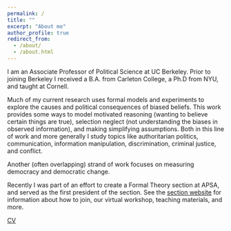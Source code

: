 ```yaml
---
permalink: /
title: ""
excerpt: "About me"
author_profile: true
redirect_from: 
  - /about/
  - /about.html
---
```


I am an Associate Professor of Political Science at UC Berkeley. Prior to joining Berkeley I received a B.A. from Carleton College, a Ph.D from NYU, and taught at Cornell.

Much of my current research uses formal models and experiments to explore the causes and political consequences of biased beliefs. This work provides some ways to model motivated reasoning (wanting to believe certain things are true), selection neglect (not understanding the biases in observed information), and making simplifying assumptions. Both in this line of work and more generally I study topics like authoritarian politics, communication, information manipulation, discrimination, criminal justice, and conflict.

Another (often overlapping) strand of work focuses on measuring democracy and democratic change.

Recently I was part of an effort to create a Formal Theory section at APSA, and served as the first president of the section. See the [section website](https://formaltheorysociety.com/) for information about how to join, our virtual workshop, teaching materials, and more. 

[CV](https://anthlittle.github.io/files/little_cv2025.pdf)

